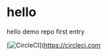 # hello
hello demo repo
first entry


[![CircleCI](https://circleci.com/gh/graupmar/hello/tree/main.svg?style=svg)](https://circleci.com